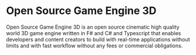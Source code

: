 # Open Source Game Engine 3D 
Open Source Game Engine 3D is an open source cinematic high quality world 3D game engine written in F# and C# and Typescript that enables developers and content creators to build with real-time applications without limits and with fast workflow without any fees or commercial obligations.
